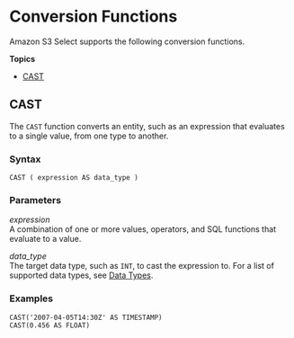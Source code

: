 # Conversion Functions<a name="s3-glacier-select-sql-reference-conversion"></a>

Amazon S3 Select supports the following conversion functions\.

**Topics**
+ [CAST](#s3-glacier-select-sql-reference-cast)

## CAST<a name="s3-glacier-select-sql-reference-cast"></a>

The `CAST` function converts an entity, such as an expression that evaluates to a single value, from one type to another\. 

### Syntax<a name="s3-glacier-select-sql-reference-cast-syntax"></a>

```
CAST ( expression AS data_type )
```

### Parameters<a name="s3-glacier-select-sql-reference-cast-parameters"></a>

 *expression*   
A combination of one or more values, operators, and SQL functions that evaluate to a value\.

 *data\_type*   
The target data type, such as `INT`, to cast the expression to\. For a list of supported data types, see [Data Types](s3-glacier-select-sql-reference-data-types.md)\.

### Examples<a name="s3-glacier-select-sql-reference-cast-examples"></a>

```
CAST('2007-04-05T14:30Z' AS TIMESTAMP)
CAST(0.456 AS FLOAT)
```